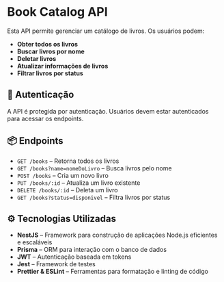 # Book Catalog API

Esta API permite gerenciar um catálogo de livros. Os usuários podem:

- **Obter todos os livros**
- **Buscar livros por nome**
- **Deletar livros**
- **Atualizar informações de livros**
- **Filtrar livros por status**

## 🔐 Autenticação

A API é protegida por autenticação. Usuários devem estar autenticados para acessar os endpoints.

## 📦 Endpoints

- `GET /books` – Retorna todos os livros
- `GET /books?name=nomeDoLivro` – Busca livros pelo nome
- `POST /books` – Cria um novo livro
- `PUT /books/:id` – Atualiza um livro existente
- `DELETE /books/:id` – Deleta um livro
- `GET /books?status=disponivel` – Filtra livros por status

## ⚙️ Tecnologias Utilizadas

- **NestJS** – Framework para construção de aplicações Node.js eficientes e escaláveis
- **Prisma** – ORM para interação com o banco de dados
- **JWT** – Autenticação baseada em tokens
- **Jest** – Framework de testes
- **Prettier & ESLint** – Ferramentas para formatação e linting de código

